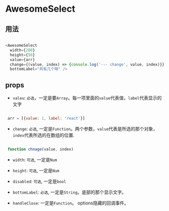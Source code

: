 # AwesomeSelect

## 用法

 ```javascript

 <AwesomeSelect
   width={200}
   height={50}
   value={arr}
   change={(value, index) => {console.log('--- change', value, index)}}
   bottomLabel="共有几个呀" />

 ```

## props

 - `valeu`: `必选`，一定是要`Array`。每一项里面的`value`代表值，`label`代表显示的文字

 ```javascript

  arr = [{value: 1, label: 'react'}]

 ```


  - `change`: `必选`, 一定是`Function`。两个参数，`value`代表是所选的那个对象，`index`代表所选的在数组的位置.

  ```javascript

   function chnage(value, index)

  ```
  

 - `width`: `可选`, 一定是`Num`

 - `height`: `可选`, 一定是`Num`

 - `disabled`: `可选`, 一定是`bool`

 - `bottomLabel`: `必选`, 一定是`String`。底部的那个显示文字。

 - `handleClose`: 一定是`Function`。 options隐藏的回调事件。
